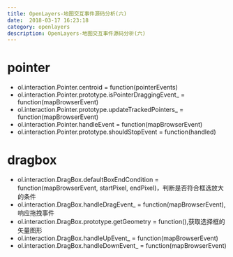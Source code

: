 ```yaml
---
title: OpenLayers-地图交互事件源码分析(六)  
date:  2018-03-17 16:23:18
category: openlayers
description: OpenLayers-地图交互事件源码分析(六)
---
```

# pointer
 - ol.interaction.Pointer.centroid = function(pointerEvents)
 - ol.interaction.Pointer.prototype.isPointerDraggingEvent_ = function(mapBrowserEvent)
 - ol.interaction.Pointer.prototype.updateTrackedPointers_ = function(mapBrowserEvent)
 - ol.interaction.Pointer.handleEvent = function(mapBrowserEvent)
 - ol.interaction.Pointer.prototype.shouldStopEvent = function(handled)
# dragbox
 - ol.interaction.DragBox.defaultBoxEndCondition = function(mapBrowserEvent, startPixel, endPixel)，判断是否符合框选放大的条件
 - ol.interaction.DragBox.handleDragEvent_ = function(mapBrowserEvent),响应拖拽事件
 - ol.interaction.DragBox.prototype.getGeometry = function(),获取选择框的矢量图形
 - ol.interaction.DragBox.handleUpEvent_ = function(mapBrowserEvent)
 - ol.interaction.DragBox.handleDownEvent_ = function(mapBrowserEvent)